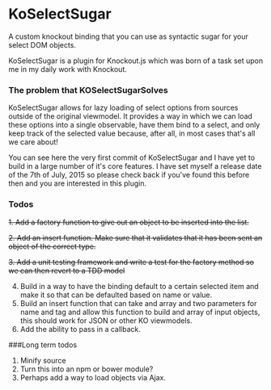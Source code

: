# KoSelectSugar
A custom knockout binding that you can use as syntactic sugar for your select DOM objects.

KoSelectSugar is a plugin for Knockout.js which was born of a task set upon me in my daily work with Knockout.

### The problem that KOSelectSugarSolves

KoSelectSugar allows for lazy loading of select options from sources outside of the original viewmodel. It provides a way in which we can load these options into a single observable, have them bind to a select, and only keep track of the selected value because, after all, in most cases that's all we care about!

You can see here the very first commit of KoSelectSugar and I have yet to build in a large number of it's core features. I have set myself a release date of the 7th of July, 2015 so please check back if you've found this before then and you are interested in this plugin.

### Todos

~~1. Add a factory function to give out an object to be inserted into the list.~~

~~2. Add an insert function. Make sure that it validates that it has been sent an object of the correct type.~~

~~3. Add a unit testing framework and write a test for the factory method so we can then revert to a TDD model~~

4. Build in a way to have the binding default to a certain selected item and make it so that can be defaulted based on name or value.
5. Build an insert function that can take and array and two parameters for name and tag and allow this function to build and array of input objects, this should work for JSON or other KO viewmodels.
6. Add the ability to pass in a callback.

###Long term todos

1. Minify source
2. Turn this into an npm or bower module?
3. Perhaps add a way to load objects via Ajax.
